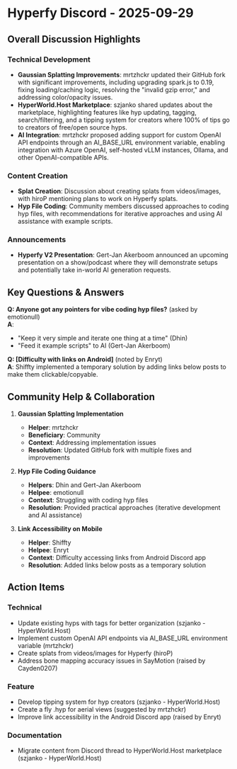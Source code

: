 # Hyperfy Discord - 2025-09-29

## Overall Discussion Highlights

### Technical Development
- **Gaussian Splatting Improvements**: mrtzhckr updated their GitHub fork with significant improvements, including upgrading spark.js to 0.19, fixing loading/caching logic, resolving the "invalid gzip error," and addressing color/opacity issues.
- **HyperWorld.Host Marketplace**: szjanko shared updates about the marketplace, highlighting features like hyp updating, tagging, search/filtering, and a tipping system for creators where 100% of tips go to creators of free/open source hyps.
- **AI Integration**: mrtzhckr proposed adding support for custom OpenAI API endpoints through an AI_BASE_URL environment variable, enabling integration with Azure OpenAI, self-hosted vLLM instances, Ollama, and other OpenAI-compatible APIs.

### Content Creation
- **Splat Creation**: Discussion about creating splats from videos/images, with hiroP mentioning plans to work on Hyperfy splats.
- **Hyp File Coding**: Community members discussed approaches to coding hyp files, with recommendations for iterative approaches and using AI assistance with example scripts.

### Announcements
- **Hyperfy V2 Presentation**: Gert-Jan Akerboom announced an upcoming presentation on a show/podcast where they will demonstrate setups and potentially take in-world AI generation requests.

## Key Questions & Answers

**Q: Anyone got any pointers for vibe coding hyp files?** (asked by emotionull)  
**A**: 
- "Keep it very simple and iterate one thing at a time" (Dhin)
- "Feed it example scripts" to AI (Gert-Jan Akerboom)

**Q: [Difficulty with links on Android]** (noted by Enryt)  
**A**: Shiffty implemented a temporary solution by adding links below posts to make them clickable/copyable.

## Community Help & Collaboration

1. **Gaussian Splatting Implementation**
   - **Helper**: mrtzhckr
   - **Beneficiary**: Community
   - **Context**: Addressing implementation issues
   - **Resolution**: Updated GitHub fork with multiple fixes and improvements

2. **Hyp File Coding Guidance**
   - **Helpers**: Dhin and Gert-Jan Akerboom
   - **Helpee**: emotionull
   - **Context**: Struggling with coding hyp files
   - **Resolution**: Provided practical approaches (iterative development and AI assistance)

3. **Link Accessibility on Mobile**
   - **Helper**: Shiffty
   - **Helpee**: Enryt
   - **Context**: Difficulty accessing links from Android Discord app
   - **Resolution**: Added links below posts as a temporary solution

## Action Items

### Technical
- Update existing hyps with tags for better organization (szjanko - HyperWorld.Host)
- Implement custom OpenAI API endpoints via AI_BASE_URL environment variable (mrtzhckr)
- Create splats from videos/images for Hyperfy (hiroP)
- Address bone mapping accuracy issues in SayMotion (raised by Cayden0207)

### Feature
- Develop tipping system for hyp creators (szjanko - HyperWorld.Host)
- Create a fly .hyp for aerial views (suggested by mrtzhckr)
- Improve link accessibility in the Android Discord app (raised by Enryt)

### Documentation
- Migrate content from Discord thread to HyperWorld.Host marketplace (szjanko - HyperWorld.Host)
